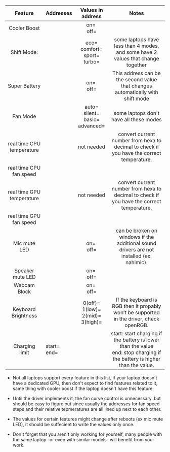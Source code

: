 | Feature                   | Addresses              | Values in address                               | Notes                                                                                                                         |
|:-------------------------:| ---------------------- |:-----------------------------------------------:|:-----------------------------------------------------------------------------------------------------------------------------:|
| Cooler Boost              |                        | on= <br />off=                                  |                                                                                                                               |
| Shift Mode:               |                        | eco=<br />comfort=<br />sport=<br />turbo=      | some laptops have less than 4 modes, and some have 2 values that change together                                              |
| Super Battery             |                        | on= <br />off=                                  | This address can be the second value that changes automatically with shift mode                                               |
| Fan Mode                  |                        | auto=<br />silent=<br />basic=<br />advanced=   | some laptops don't have all these modes                                                                                       |
| real time CPU temperature |                        | not needed                                      | convert current number from hexa to decimal to check if you have the correct temperature.                                     |
| real time CPU fan speed   |                        |                                                 |                                                                                                                               |
| real time GPU temperature |                        | not needed                                      | convert current number from hexa to decimal to check if you have the correct temperature.                                     |
| real time GPU fan speed   |                        |                                                 |                                                                                                                               |
| Mic mute LED              |                        | on= <br />off=                                  | can be broken on windows if the additional sound  drivers are not installed (ex. nahimic).                                    |
| Speaker mute LED          |                        | on= <br />off=                                  |                                                                                                                               |
| Webcam Block              |                        | on= <br />off=                                  |                                                                                                                               |
| Keyboard Brightness       |                        | 0(off)=<br />1(low)=<br />2(mid)=<br />3(high)= | If the keyboard is RGB then it propably won’t be supported in the driver, check openRGB.                                      |
| Charging limit            | start=<br />end=<br /> |                                                 | start: start charging if the battery is lower than the value<br />end: stop charging if the battery is higher than the value. |

- Not all laptops support every feature in this list, if your laptop doesn't have a dedicated GPU, then don't expect to find features related to it, same thing with cooler boost if the laptop doesn't have this feature.

- Until the driver implements it, the fan curve control is unnecessary. but should be easy to figure out since usually the addresses for fan speed steps and their relative tepmeratures are all lined up next to each other.

- The values for certain features might change after reboots (ex mic mute LED), it should be suffecient to write the values only once.

- Don't forget that you aren't only working for yourself, many people with the same laptop -or even with similar models- will benefit from your work.
